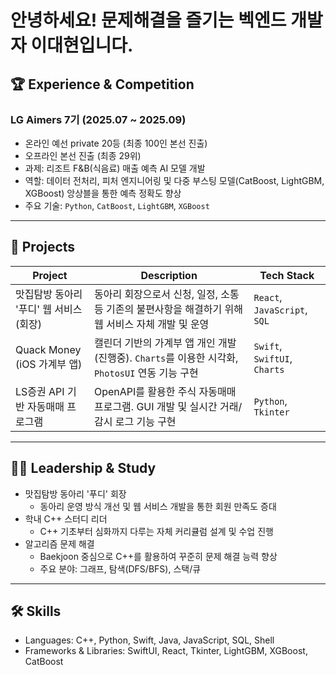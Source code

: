 # 안녕하세요! 문제해결을 즐기는 벡엔드 개발자 이대현입니다.

## 🏆 Experience & Competition

### LG Aimers 7기 (2025.07 ~ 2025.09)
- 온라인 예선 private 20등 (최종 100인 본선 진출) 
- 오프라인 본선 진출 (최종 29위)
- 과제: 리조트 F&B(식음료) 매출 예측 AI 모델 개발
- 역할: 데이터 전처리, 피처 엔지니어링 및 다중 부스팅 모델(CatBoost, LightGBM, XGBoost) 앙상블을 통한 예측 정확도 향상
- 주요 기술: `Python`, `CatBoost`, `LightGBM`, `XGBoost`

---

## 🚀 Projects

| Project                               | Description                                                                                                                            | Tech Stack                      |
| ------------------------------------- | -------------------------------------------------------------------------------------------------------------------------------------- | ------------------------------- |
| 맛집탐방 동아리 '푸디' 웹 서비스 (회장) | 동아리 회장으로서 신청, 일정, 소통 등 기존의 불편사항을 해결하기 위해 웹 서비스 자체 개발 및 운영 | `React`, `JavaScript`, `SQL`    |
| Quack Money (iOS 가계부 앱) | 캘린더 기반의 가계부 앱 개인 개발 (진행중). `Charts`를 이용한 시각화, `PhotosUI` 연동 기능 구현                                         | `Swift`, `SwiftUI`, `Charts`    |
| LS증권 API 기반 자동매매 프로그램 | OpenAPI를 활용한 주식 자동매매 프로그램. GUI 개발 및 실시간 거래/감시 로그 기능 구현                                                  | `Python`, `Tkinter`             |

---

## 🧑‍💻 Leadership & Study

- 맛집탐방 동아리 '푸디' 회장
  - 동아리 운영 방식 개선 및 웹 서비스 개발을 통한 회원 만족도 증대
- 학내 C++ 스터디 리더
  - C++ 기초부터 심화까지 다루는 자체 커리큘럼 설계 및 수업 진행
- 알고리즘 문제 해결
  - Baekjoon 중심으로 C++를 활용하여 꾸준히 문제 해결 능력 향상
  - 주요 분야: 그래프, 탐색(DFS/BFS), 스택/큐

---

## 🛠️ Skills

- Languages: C++, Python, Swift, Java, JavaScript, SQL, Shell
- Frameworks & Libraries: SwiftUI, React, Tkinter, LightGBM, XGBoost, CatBoost
